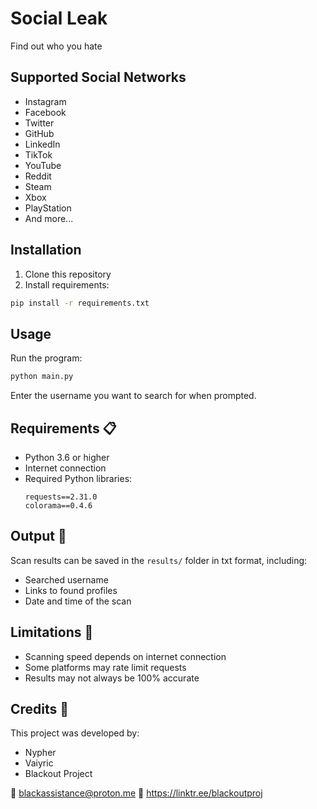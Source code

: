 # Social Leak

Find out who you hate 

## Supported Social Networks

- Instagram
- Facebook
- Twitter
- GitHub
- LinkedIn
- TikTok
- YouTube
- Reddit
- Steam
- Xbox
- PlayStation
- And more...

## Installation

1. Clone this repository
2. Install requirements:
```bash
pip install -r requirements.txt
```

## Usage

Run the program:
```bash
python main.py
```

Enter the username you want to search for when prompted.

## Requirements 📋

- Python 3.6 or higher
- Internet connection
- Required Python libraries:
  ```
  requests==2.31.0
  colorama==0.4.6
  ```

## Output 📝

Scan results can be saved in the `results/` folder in txt format, including:
- Searched username
- Links to found profiles
- Date and time of the scan

## Limitations 📌

- Scanning speed depends on internet connection
- Some platforms may rate limit requests
- Results may not always be 100% accurate

## Credits 👥

This project was developed by:
- Nypher
- Vaiyric
- Blackout Project

📧 blackassistance@proton.me
🔗 https://linktr.ee/blackoutproj 
